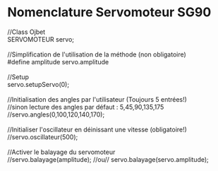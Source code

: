 <h1>Nomenclature Servomoteur SG90</h1>

//Class       Ojbet<br>
SERVOMOTEUR   servo;<br>
<br>
//Simplification de l'utilisation de la méthode (non obligatoire)<br>
#define amplitude servo.amplitude<br>
<br>
  //Setup<br>
  servo.setupServo(0);<br> 
  <br>
  //Initialisation des angles par l'utilisateur (Toujours 5 entrées!)<br>
  //sinon lecture des angles par défaut : 5,45,90,135,175<br>
  //servo.angles(0,100,120,140,170);<br>
  <br>
  //Initialiser l'oscillateur en déinissant une vitesse (obligatoire!)<br>
  //servo.oscillateur(500);<br>
  <br>
  //Activer le balayage du servomoteur <br>
  //servo.balayage(amplitude); //ou// servo.balayage(servo.amplitude);<br>

<br>

  
